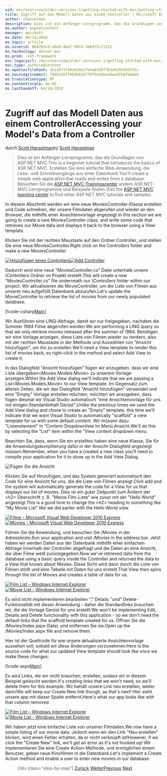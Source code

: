 ```yaml
---
uid: mvc/overview/older-versions-1/getting-started-with-mvc/getting-started-with-mvc-part5
title: Zugriff auf das Modell Daten aus einem Controller | Microsoft Docs
author: shanselman
description: Dies ist ein Anfänger-Lernprogramm, das die Grundlagen von ASP.NET MVC. Erstellen Sie eine einfache Web-Anwendung, die Lese- und Schreibvorgänge aus einer Datenbank.
ms.author: aspnetcontent
manager: wpickett
ms.date: 08/14/2010
ms.topic: article
ms.assetid: 004703cd-e0e9-4ba7-9974-1b0475c71222
ms.technology: dotnet-mvc
ms.prod: .net-framework
msc.legacyurl: /mvc/overview/older-versions-1/getting-started-with-mvc/getting-started-with-mvc-part5
msc.type: authoredcontent
ms.openlocfilehash: 2ba1b73f40a920e27e4a03d9f703e62054d3f25c
ms.sourcegitcommit: f8852267f463b62d7f975e56bea9aa3f68fbbdeb
ms.translationtype: MT
ms.contentlocale: de-DE
ms.lasthandoff: 04/10/2018
---
```

<a name="accessing-your-models-data-from-a-controller"></a><span data-ttu-id="19c7c-104">Zugriff auf das Modell Daten aus einem Controller</span><span class="sxs-lookup"><span data-stu-id="19c7c-104">Accessing your Model's Data from a Controller</span></span>
====================
<span data-ttu-id="19c7c-105">durch [Scott Hanselman](https://github.com/shanselman)</span><span class="sxs-lookup"><span data-stu-id="19c7c-105">by [Scott Hanselman](https://github.com/shanselman)</span></span>

> <span data-ttu-id="19c7c-106">Dies ist ein Anfänger-Lernprogramm, das die Grundlagen von ASP.NET MVC.</span><span class="sxs-lookup"><span data-stu-id="19c7c-106">This is a beginner tutorial that introduces the basics of ASP.NET MVC.</span></span> <span data-ttu-id="19c7c-107">Erstellen Sie eine einfache Web-Anwendung, die Lese- und Schreibvorgänge aus einer Datenbank.</span><span class="sxs-lookup"><span data-stu-id="19c7c-107">You'll create a simple web application that reads and writes from a database.</span></span> <span data-ttu-id="19c7c-108">Besuchen Sie die [ASP.NET MVC-Trainingscenter](../../../index.md) andere ASP.NET-MVC Lernprogramme und Beispiele finden.</span><span class="sxs-lookup"><span data-stu-id="19c7c-108">Visit the [ASP.NET MVC learning center](../../../index.md) to find other ASP.NET MVC tutorials and samples.</span></span>


<span data-ttu-id="19c7c-109">In diesem Abschnitt werden wir eine neue MoviesController-Klasse erstellen und Code schreiben, der unsere Filmdaten abgerufen und wieder an den Browser, die mithilfe einer Ansichtenvorlage angezeigt.</span><span class="sxs-lookup"><span data-stu-id="19c7c-109">In this section we are going to create a new MoviesController class, and write some code that retrieves our Movie data and displays it back to the browser using a View template.</span></span>

<span data-ttu-id="19c7c-110">Klicken Sie mit der rechten Maustaste auf den Ordner Controller, und stellen Sie eine neue MoviesController.</span><span class="sxs-lookup"><span data-stu-id="19c7c-110">Right click on the Controllers folder and make a new MoviesController.</span></span>

<span data-ttu-id="19c7c-111">[![Hinzufügen eines Controllers](getting-started-with-mvc-part5/_static/image2.png)](getting-started-with-mvc-part5/_static/image1.png)</span><span class="sxs-lookup"><span data-stu-id="19c7c-111">[![Add Controller](getting-started-with-mvc-part5/_static/image2.png)](getting-started-with-mvc-part5/_static/image1.png)</span></span>

<span data-ttu-id="19c7c-112">Dadurch wird eine neue "MoviesController.cs" Datei unterhalb unsere \Controllers Ordner im Projekt erstellt.</span><span class="sxs-lookup"><span data-stu-id="19c7c-112">This will create a new "MoviesController.cs" file underneath our \Controllers folder within our project.</span></span> <span data-ttu-id="19c7c-113">Wir aktualisieren die MovieController, um die Liste von Filmen aus unserer neu aufgefüllt Datenbank abzurufen.</span><span class="sxs-lookup"><span data-stu-id="19c7c-113">Let's update the MovieController to retrieve the list of movies from our newly populated database.</span></span>

[!code-csharp[Main](getting-started-with-mvc-part5/samples/sample1.cs)]

<span data-ttu-id="19c7c-114">Wir Ausführen eine LINQ-Abfrage, damit wir nur freigegeben, nachdem die Sommer 1984 Filme abgerufen werden.</span><span class="sxs-lookup"><span data-stu-id="19c7c-114">We are performing a LINQ query so that we only retrieve movies released after the summer of 1984.</span></span> <span data-ttu-id="19c7c-115">Benötigen wir eine Vorlage anzeigen, diese Liste von Filmen wieder zu rendern, also mit der rechten Maustaste in der Methode und Auswählen von "Ansicht hinzufügen", um ihn zu erstellen.</span><span class="sxs-lookup"><span data-stu-id="19c7c-115">We'll need a View template to render this list of movies back, so right-click in the method and select Add View to create it.</span></span>

<span data-ttu-id="19c7c-116">In das Dialogfeld "Ansicht hinzufügen" fügen wir anzugeben, dass wir eine Liste übergeben&lt;Movies.Models.Movie&gt; zu unserem Vorlage anzeigen.</span><span class="sxs-lookup"><span data-stu-id="19c7c-116">Within the Add View dialog we'll indicate that we are passing a List&lt;Movies.Models.Movie&gt; to our View template.</span></span> <span data-ttu-id="19c7c-117">Im Gegensatz zum älteren Zeiten, die wir das Dialogfeld "Ansicht hinzufügen" verwendet und eine "Empty" Vorlage erstellen möchten, möchten wir anzugeben, dass fügen diesmal wir Visual Studio automatisch "eine Ansichtenvorlage für uns mit einigen Standardinhalt Gerüst".</span><span class="sxs-lookup"><span data-stu-id="19c7c-117">Unlike the previous times we used the Add View dialog and chose to create an "Empty" template, this time we'll indicate that we want Visual Studio to automatically "scaffold" a view template for us with some default content.</span></span> <span data-ttu-id="19c7c-118">Wir müssen dazu "Listenelement" in "Content-Dropdownliste im Menü Ansicht.</span><span class="sxs-lookup"><span data-stu-id="19c7c-118">We'll do this by selecting the "List" item within the "View content dropdown menu.</span></span>

<span data-ttu-id="19c7c-119">Beachten Sie, dass, wenn Sie ein erstelltes haben eine neue Klasse, Sie für die Anwendungskompilierung dafür in der Ansicht-Dialogfeld angezeigt müssen.</span><span class="sxs-lookup"><span data-stu-id="19c7c-119">Remember, when you have a created a new class you'll need to compile your application for it to show up in the Add View Dialog.</span></span>

![Fügen Sie die Ansicht](getting-started-with-mvc-part5/_static/image3.png)

<span data-ttu-id="19c7c-121">Klicken Sie auf Hinzufügen, und das System generiert automatisch den Code für eine Ansicht für uns, die die Liste von Filmen anzeigt.</span><span class="sxs-lookup"><span data-stu-id="19c7c-121">Click add and the system will automatically generate the code for a View for us that displays our list of movies.</span></span> <span data-ttu-id="19c7c-122">Dies ist ein guter Zeitpunkt zum Ändern der &lt;h2&gt; Überschrift z. B. "Meine Film-Liste" wie zuvor mit der "Hello World" angezeigt.</span><span class="sxs-lookup"><span data-stu-id="19c7c-122">This is a good time to change the &lt;h2&gt; heading to something like "My Movie List" like we did earlier with the Hello World view.</span></span>

<span data-ttu-id="19c7c-123">[![Filme – Microsoft Visual Web Developer 2010 Express](getting-started-with-mvc-part5/_static/image5.png)](getting-started-with-mvc-part5/_static/image4.png)</span><span class="sxs-lookup"><span data-stu-id="19c7c-123">[![Movies - Microsoft Visual Web Developer 2010 Express](getting-started-with-mvc-part5/_static/image5.png)](getting-started-with-mvc-part5/_static/image4.png)</span></span>

<span data-ttu-id="19c7c-124">Führen Sie die Anwendung, und besuchen Sie /Movies in der Adressleiste.</span><span class="sxs-lookup"><span data-stu-id="19c7c-124">Run your application and visit /Movies in the address bar.</span></span> <span data-ttu-id="19c7c-125">Jetzt haben wir werden Daten aus der Datenbank mithilfe einer einfachen Abfrage innerhalb der Controller abgefragt und die Daten an eine Ansicht, die über Filme weiß zurückgegeben.</span><span class="sxs-lookup"><span data-stu-id="19c7c-125">Now we've retrieved data from the database using a basic query inside the Controller and returned the data to a View that knows about Movies.</span></span> <span data-ttu-id="19c7c-126">Diese Sicht wird dann durch die Liste von Filmen stößt und eine Tabelle mit Daten für uns erstellt.</span><span class="sxs-lookup"><span data-stu-id="19c7c-126">That View then spins through the list of Movies and creates a table of data for us.</span></span>

<span data-ttu-id="19c7c-127">[![Film List – Windows Internet Explorer](getting-started-with-mvc-part5/_static/image7.png)](getting-started-with-mvc-part5/_static/image6.png)</span><span class="sxs-lookup"><span data-stu-id="19c7c-127">[![Movie List - Windows Internet Explorer](getting-started-with-mvc-part5/_static/image7.png)](getting-started-with-mvc-part5/_static/image6.png)</span></span>

<span data-ttu-id="19c7c-128">Es wird nicht implementieren bearbeiten "," Details "und" Delete-Funktionalität mit dieser Anwendung - daher die Standardlinks brauchen wir, die die Vorlage Gerüst für uns erstellt.</span><span class="sxs-lookup"><span data-stu-id="19c7c-128">We won't be implementing Edit, Details and Delete functionality with this application - so we don't need the default links that the scaffold template created for us.</span></span> <span data-ttu-id="19c7c-129">Öffnen Sie die /Movies/Index.aspx-Datei, und entfernen Sie sie.</span><span class="sxs-lookup"><span data-stu-id="19c7c-129">Open up the /Movies/Index.aspx file and remove them.</span></span>

<span data-ttu-id="19c7c-130">Hier ist der Quellcode für wie unsere aktualisierte Ansichtenvorlage aussehen soll, sobald wir diese Änderungen vorzunehmen:</span><span class="sxs-lookup"><span data-stu-id="19c7c-130">Here is the source code for what our updated View template should look like once we make these changes:</span></span>

[!code-aspx[Main](getting-started-with-mvc-part5/samples/sample2.aspx)]

<span data-ttu-id="19c7c-131">Es wird Links, die wir nicht brauchen, erstellen, sodass wir in diesem Beispiel gelöscht werden.</span><span class="sxs-lookup"><span data-stu-id="19c7c-131">It's creating links that we won't need, so we'll delete them for this example.</span></span> <span data-ttu-id="19c7c-132">Wir behält unsere Link neu erstellen, weiter darin!</span><span class="sxs-lookup"><span data-stu-id="19c7c-132">We will keep our Create New link though, as that's next!</span></span> <span data-ttu-id="19c7c-133">Hier sieht unsere app mit dieser Spalte entfernt.</span><span class="sxs-lookup"><span data-stu-id="19c7c-133">Here's what our app looks like with that column removed.</span></span>

<span data-ttu-id="19c7c-134">[![Film List – Windows Internet Explorer](getting-started-with-mvc-part5/_static/image9.png)](getting-started-with-mvc-part5/_static/image8.png)</span><span class="sxs-lookup"><span data-stu-id="19c7c-134">[![Movie List - Windows Internet Explorer](getting-started-with-mvc-part5/_static/image9.png)](getting-started-with-mvc-part5/_static/image8.png)</span></span>

<span data-ttu-id="19c7c-135">Wir haben jetzt eine einfache Liste von unseren Filmdaten.</span><span class="sxs-lookup"><span data-stu-id="19c7c-135">We now have a simple listing of our movie data.</span></span> <span data-ttu-id="19c7c-136">Jedoch wenn wir den Link "Neu erstellen" klicken, wird einen Fehler erhalten, da er nicht verknüpft ist!</span><span class="sxs-lookup"><span data-stu-id="19c7c-136">However, if we click the "Create New" link, we'll get an error as it's not hooked up!</span></span> <span data-ttu-id="19c7c-137">Wir implementieren Sie eine Create Action-Methode, und ermöglichen einem Benutzer, geben neue Kinofilmen in die Datenbank.</span><span class="sxs-lookup"><span data-stu-id="19c7c-137">Let's implement a Create Action method and enable a user to enter new movies in our database.</span></span>

> [!div class="step-by-step"]
> <span data-ttu-id="19c7c-138">[Zurück](getting-started-with-mvc-part4.md)
> [Weiter](getting-started-with-mvc-part6.md)</span><span class="sxs-lookup"><span data-stu-id="19c7c-138">[Previous](getting-started-with-mvc-part4.md)
[Next](getting-started-with-mvc-part6.md)</span></span>
